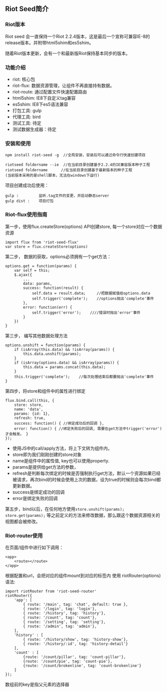 ## Riot Seed简介
### Riot版本
Riot seed 会一直保持一个Riot 2.2.4版本，这是最后一个宣称可兼容IE-8的release版本。并附带html5shim和es5shim。

随着Riot版本更新，会有一个和最新版Riot保持基本同步的版本。

### 功能介绍
- riot: 核心包
- riot-flux: 数据资源管理，让组件不再直接持有数据。
- riot-route: 通过配置文件快速配置路由
- html5shim: IE8下自定义tag兼容
- es5shim: IE8下es5语法兼容
- 打包工具: gulp
- 代理工具: bird
- 测试工具: 待定
- 测试数据生成器：待定

### 安装和使用

    npm install riot-seed -g  //全局安装，安装后可以通过命令行快速创建项目

    riotseed foldername --ie  //在当前目录创建基于2.2.4的IE兼容版本种子工程
    riotseed foldername      //在当前目录创建基于最新版本的种子工程
    (当前版本采用的是shell脚本，无法在windows下运行)

项目创建成功后使用：

    gulp :         监听.tag文件的变更，并启动静态server
    gulp dist :    项目打包

### Riot-flux使用指南

第一步，使用flux.createStore(options) API创建store, 每一个store对应一个数据资源

    
    import flux from 'riot-seed-flux'
    var store = flux.createStore(options)

第二步， 数据的获取，options必须拥有一个get方法：
    
    options.get = function(params) {
        var self = this;
        $.ajax({
            ...
            data: params,
            success: function(result) {
                self.data = result.data;     //把数据赋值给options.data
                self.trigger('complete');    //options抛出'complete'事件
            },
            error: function(err) {
                self.trigger('error');    ////错误时抛出'error'事件
            }
        })
    }
    
第三步， 编写其他数据处理方法
    
    options.unshift = function(params) {
        if (isArray(this.data) && !isArray(params)) {
            this.data.unshift(params);
        }
        if (isArray(options.data) && isArray(params)) {
            this.data = params.concat(this.data);
        }
        this.trigger('complete');    //每次处理结束后都要抛出'complete'事件
    }  
    
第四步，将store和组件中的属性进行绑定

    flux.bind.call(this, {
        store: store, 
        name: 'data', 
        params: {id: 1},
        refresh: true,
        success: function() { //绑定成功后的回调 },
        error: function() { //绑定失败后的回调, 需要在get方法中trigger('error')才会触发。 }
    });
    
- 使用JS中的call/apply方法，将上下文转为组件内， 
- store即为我们刚刚创建的store对象
- name是组件中的属性值, key也可以使用property.
- params是提供给get方法的参数，
- refresh是判断每次绑定的时候是否强制执行get方法，默认一个资源如果已经被请求，再次bind的时候会使用上次的数据，设为true的时候则会每次bind都更新数据。
- success是绑定成功的回调
- error是绑定失败的回调

第五步，bind以后，在任何地方使用`store.unshift(params); store.get(params);` 等之前定义的方法来修改数据，那么跟这个数据资源相关的视图都会被修改。


### Riot-router使用
在页面/组件中进行如下调用：

    <app>
        <route></route>
    </app>
根据配置和url，会把对应的组件mount到对应的<route>标签内 
使用 riotRouter(options) 语法:  
    
    import riotRouter from 'riot-seed-router'
    riotRouter({
        'app': [
            { route: '/main', tag: 'chat', default: true },
            { route: '/login', tag: 'login'},
            { route: '/history', tag: 'history'},
            { route: '/count', tag: 'count'},
            { route: '/setting', tag: 'setting'},
            { route: '/admin', tag: 'admin'},
        ],
        'history' : [
            { route: '/history/show', tag: 'history-show'},
            { route: '/history/:id', tag: 'history-detail'}
        ],
        'count' : [
            {route: '/count/pillar', tag: 'count-pillar'},
            {route: '/count/pie', tag: 'count-pie'},
            {route: '/count/brokenline', tag: 'count-brokenline'}
        ]
    });
    
数组前的key是指父元素的选择器